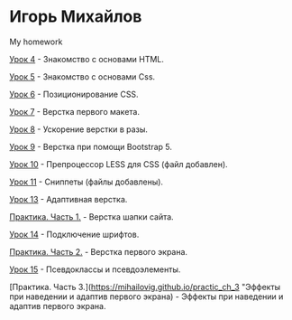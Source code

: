 

# Игорь Михайлов
My homework

[Урок 4](https://mihailovig.github.io/lessons_4/ "Знакомство с основами HTML") - Знакомство с основами HTML.


[Урок 5](https://mihailovig.github.io/lessons_5/ "Знакомство с основами Css") - Знакомство с основами Css.


[Урок 6](https://mihailovig.github.io/lessons_6/ "Позиционирование CSS") - Позиционирование CSS.


[Урок 7](https://mihailovig.github.io/lessons_7/ "Верстка первого макета") - Верстка первого макета.


[Урок 8](https://mihailovig.github.io/lessons_8/ "Ускорение верстки в разы") - Ускорение верстки в разы.


[Урок 9](https://mihailovig.github.io/lessons_9/ "Верстка при помощи Bootstrap 5") - Верстка при помощи Bootstrap 5.


[Урок 10](https://mihailovig.github.io/lessons_10/ "Препроцессор LESS для CSS") - Препроцессор LESS для CSS (файл добавлен).


[Урок 11](https://mihailovig.github.io/lessons_11/ "Сниппеты") - Сниппеты (файлы добавлены).


[Урок 13](https://mihailovig.github.io/lessons_13/ "Адаптивная верстка") - Адаптивная верстка.


[Практика. Часть 1.](https://mihailovig.github.io/practic_ch_1/ "Верстка шапки сайта") - Верстка шапки сайта.


[Урок 14](https://mihailovig.github.io/lessons_14/ "Подключение шрифтов") - Подключение шрифтов.


[Практика. Часть 2.](https://mihailovig.github.io/practic_ch_2 "Верстка первого экрана") - Верстка первого экрана.


[Урок 15](https://mihailovig.github.io/lessons_15/ "Псевдоклассы и псевдоэлементы") - Псевдоклассы и псевдоэлементы.


[Практика. Часть 3.](https://mihailovig.github.io/practic_ch_3 "Эффекты при наведении и адаптив первого экрана) - Эффекты при наведении и адаптив первого экрана.
